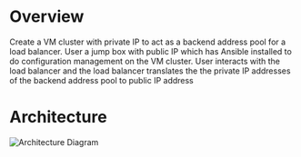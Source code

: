 # Overview
Create a VM cluster with private IP to act as a backend address pool for a load balancer. User a jump box with public IP which has Ansible installed to do configuration management on the VM cluster. User interacts with the load balancer and the load balancer translates the the private IP addresses of the backend address pool to public IP address

# Architecture
![Architecture Diagram](https://github.com/VishalLokam/VM-cluster-Azure-Ansible/blob/main/Assets/azure_terraform_ansible_architecture.png)


